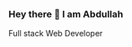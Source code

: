 ### Hey there 👋 I am Abdullah
Full stack Web Developer

<!--
**AbdullahTheDev/AbdullahTheDev** is a ✨ _special_ ✨ repository because its `README.md` (this file) appears on your GitHub profile.

Here are some ideas to get you started:

- 🔭 I’m currently working on Laravel (PHP)...
- 🌱 I’m currently learning Blockchain Development...
- 👯 I’m looking to collaborate on ...
- 🤔 I’m looking for help with ...
- 💬 Ask me about my work...
- 📫 How to reach me: abdullahwaseem.4401@gmail.com...
- 😄 Pronouns: He/Him/His...
- ⚡ Fun fact: ...
-->
